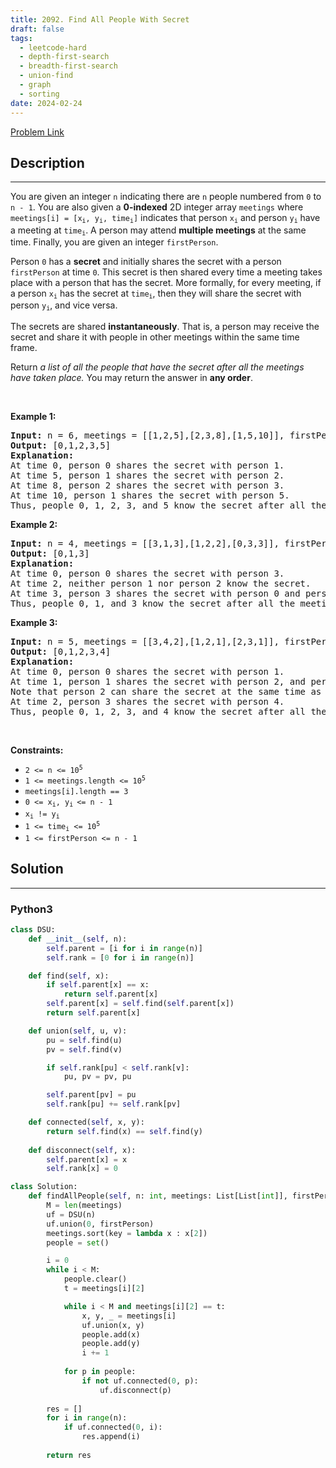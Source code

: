 ```yaml
---
title: 2092. Find All People With Secret
draft: false
tags: 
  - leetcode-hard
  - depth-first-search
  - breadth-first-search
  - union-find
  - graph
  - sorting
date: 2024-02-24
---
```


[Problem Link](https://leetcode.com/problems/find-all-people-with-secret/)

## Description

---
<p>You are given an integer <code>n</code> indicating there are <code>n</code> people numbered from <code>0</code> to <code>n - 1</code>. You are also given a <strong>0-indexed</strong> 2D integer array <code>meetings</code> where <code>meetings[i] = [x<sub>i</sub>, y<sub>i</sub>, time<sub>i</sub>]</code> indicates that person <code>x<sub>i</sub></code> and person <code>y<sub>i</sub></code> have a meeting at <code>time<sub>i</sub></code>. A person may attend <strong>multiple meetings</strong> at the same time. Finally, you are given an integer <code>firstPerson</code>.</p>

<p>Person <code>0</code> has a <strong>secret</strong> and initially shares the secret with a person <code>firstPerson</code> at time <code>0</code>. This secret is then shared every time a meeting takes place with a person that has the secret. More formally, for every meeting, if a person <code>x<sub>i</sub></code> has the secret at <code>time<sub>i</sub></code>, then they will share the secret with person <code>y<sub>i</sub></code>, and vice versa.</p>

<p>The secrets are shared <strong>instantaneously</strong>. That is, a person may receive the secret and share it with people in other meetings within the same time frame.</p>

<p>Return <em>a list of all the people that have the secret after all the meetings have taken place. </em>You may return the answer in <strong>any order</strong>.</p>

<p>&nbsp;</p>
<p><strong class="example">Example 1:</strong></p>

<pre>
<strong>Input:</strong> n = 6, meetings = [[1,2,5],[2,3,8],[1,5,10]], firstPerson = 1
<strong>Output:</strong> [0,1,2,3,5]
<strong>Explanation:
</strong>At time 0, person 0 shares the secret with person 1.
At time 5, person 1 shares the secret with person 2.
At time 8, person 2 shares the secret with person 3.
At time 10, person 1 shares the secret with person 5.​​​​
Thus, people 0, 1, 2, 3, and 5 know the secret after all the meetings.
</pre>

<p><strong class="example">Example 2:</strong></p>

<pre>
<strong>Input:</strong> n = 4, meetings = [[3,1,3],[1,2,2],[0,3,3]], firstPerson = 3
<strong>Output:</strong> [0,1,3]
<strong>Explanation:</strong>
At time 0, person 0 shares the secret with person 3.
At time 2, neither person 1 nor person 2 know the secret.
At time 3, person 3 shares the secret with person 0 and person 1.
Thus, people 0, 1, and 3 know the secret after all the meetings.
</pre>

<p><strong class="example">Example 3:</strong></p>

<pre>
<strong>Input:</strong> n = 5, meetings = [[3,4,2],[1,2,1],[2,3,1]], firstPerson = 1
<strong>Output:</strong> [0,1,2,3,4]
<strong>Explanation:</strong>
At time 0, person 0 shares the secret with person 1.
At time 1, person 1 shares the secret with person 2, and person 2 shares the secret with person 3.
Note that person 2 can share the secret at the same time as receiving it.
At time 2, person 3 shares the secret with person 4.
Thus, people 0, 1, 2, 3, and 4 know the secret after all the meetings.
</pre>

<p>&nbsp;</p>
<p><strong>Constraints:</strong></p>

<ul>
	<li><code>2 &lt;= n &lt;= 10<sup>5</sup></code></li>
	<li><code>1 &lt;= meetings.length &lt;= 10<sup>5</sup></code></li>
	<li><code>meetings[i].length == 3</code></li>
	<li><code>0 &lt;= x<sub>i</sub>, y<sub>i </sub>&lt;= n - 1</code></li>
	<li><code>x<sub>i</sub> != y<sub>i</sub></code></li>
	<li><code>1 &lt;= time<sub>i</sub> &lt;= 10<sup>5</sup></code></li>
	<li><code>1 &lt;= firstPerson &lt;= n - 1</code></li>
</ul>


## Solution

---
### Python3
``` py title='find-all-people-with-secret'
class DSU:
    def __init__(self, n):
        self.parent = [i for i in range(n)]
        self.rank = [0 for i in range(n)]

    def find(self, x):
        if self.parent[x] == x:
            return self.parent[x]
        self.parent[x] = self.find(self.parent[x])
        return self.parent[x]

    def union(self, u, v):
        pu = self.find(u)
        pv = self.find(v)

        if self.rank[pu] < self.rank[v]:
            pu, pv = pv, pu

        self.parent[pv] = pu
        self.rank[pu] += self.rank[pv]

    def connected(self, x, y):
        return self.find(x) == self.find(y)
    
    def disconnect(self, x):
        self.parent[x] = x
        self.rank[x] = 0

class Solution:
    def findAllPeople(self, n: int, meetings: List[List[int]], firstPerson: int) -> List[int]:
        M = len(meetings)
        uf = DSU(n)
        uf.union(0, firstPerson)
        meetings.sort(key = lambda x : x[2])
        people = set()

        i = 0
        while i < M:
            people.clear()
            t = meetings[i][2]

            while i < M and meetings[i][2] == t:
                x, y, _ = meetings[i]
                uf.union(x, y)
                people.add(x)
                people.add(y)
                i += 1
            
            for p in people:
                if not uf.connected(0, p):
                    uf.disconnect(p)
        
        res = []
        for i in range(n):
            if uf.connected(0, i):
                res.append(i)
        
        return res
```

